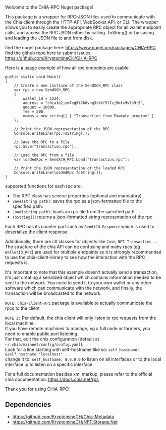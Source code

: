 Welcome to the CHIA-RPC Nuget package!

This package is a wrapper for RPC-JSON files used to communicate with the Chia client through the HTTP-API, WebSocket API, or CLI. The wrapper allows you to easily create the appropriate RPC object for all wallet endpoint calls, and access the RPC JSON either by calling .ToString() or by saving and loading the JSON file to and from disk.

find the nuget package here: https://www.nuget.org/packages/CHIA-RPC
find the github repo here to submit issues: https://github.com/KryptomineCH/CHIA-RPC

Here is a usage example of how all rpc endpoints are usable:
```
public static void Main()
{
    // Create a new instance of the SendXCH_RPC class
    var rpc = new SendXCH_RPC
    {
        wallet_id = 1234,
        address = "chia1q2jzm7eg5t2k8vnq3tkkf5l7zj9mfx9v7p9t5",
        amount = 10000,
        fee = 500,
        memos = new string[] { "Transaction from Example program" }
    };

    // Print the JSON representation of the RPC
    Console.WriteLine(rpc.ToString());

    // Save the RPC to a file
    rpc.Save("transaction.rpc");

    // Load the RPC from a file
    var loadedRpc = SendXCH_RPC.Load("transaction.rpc");

    // Print the JSON representation of the loaded RPC
    Console.WriteLine(loadedRpc.ToString());
}
```

supported functions for each rpc are:
- The RPC class has several properties (optional and mandatory)
- `Save(string path)`: saves the rpc as a json-formatted file to the specified path.
- `Load(string path)`: loads an rpc file from the specified path.
- `ToString()`: returns a json-formatted string representation of the rpc.

Each RPC has its counter part such as `SendXCH_Response` which is used to deserialize the client response

Addidionally, there are c# classes for objects like `Coin`, `NFT`, `Transaction`, ...
The structure of the chia API can be confusing and mahy rpcs (eg `WalletID_RPC`) are used for multiple endpoints so it is strongly recommended to use the chia-client-library to see how the interaction with the RPC requests is.

It's important to note that this example doesn't actually send a transaction, it's just creating a serialized object which contains information needed to be sent to the network. You need to send it to your own wallet or any other software which can communicate with the network, and finally, the transaction will be broadcasted to the network.

`NOTE:` `Chia-Client-API` package is available to actually communicate the rpcs to the client

`NOTE 2:` Per default, the chia client will only listen to rpc requests from the local machine.  
If you have remote machines to manage, eg a full node or farmers, you need to enable public port listening.  
For that, edit the chia configuration (default at `~/.chia/mainnet/config/config.yaml`).  
Look for a line starting with self-hostname like so: `self_hostname: &self_hostname "localhost"`   
change it to: `self_hostname: 0.0.0.0` to listen on all interfaces or to the local interface ip to listen on a specific interface.  

For a full documentation besides xml markup, please refer to the official chia documentation:
https://docs.chia.net/rpc

Thank you for using CHIA-RPC!

## Dependencies
- https://github.com/KryptomineCH/Chia-Metadata
- https://github.com/KryptomineCH/NFT.Storage.Net

